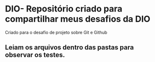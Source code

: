# DIO- Repositório criado para compartilhar meus desafios da DIO
Criado para o desafio de projeto sobre Git e Github
## Leiam os arquivos dentro das pastas para observar os testes.
